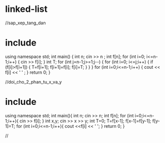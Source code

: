 # linked-list

//sap_xep_tang_dan

# include <iostream>
using namespace std;
int main()
{
    int n;
    cin >> n ;
    int f[n];
    for (int i=0; i<=n-1;i++)
    {
        cin >> f[i];
    }
    int T;
    for (int j=n-1;j>=1;j--)
    {
    for (int i=0; i<=j;i++)
        {
           if (f[i]>f[i+1]) 
              {
                 T=f[i+1];
                 f[i+1]=f[i];
                 f[i]=T;
             }
        }
    }
    for (int i=0;i<=n-1;i++)
    {
        cout << f[i] << ' ' ;
    }
    return 0;
}

//doi_cho_2_phan_tu_x_va_y

# include <iostream>
using namespace std;
int main(){
    int n;
    cin >> n;
    int f[n];
    for (int i=0;i<=n-1;i++){
        cin >> f[i];
    }
    int x,y;
    cin >> x >> y;
    int T=0;
    T=f[x-1];
    f[x-1]=f[y-1];
    f[y-1]=T;
    for (int i=0;i<=n-1;i++){
        cout <<f[i] << ' ';
    }
    return 0;
}

//
